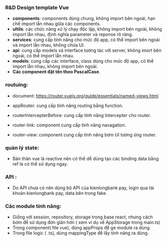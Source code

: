 ### R&D Design template Vue

- **components**: components dùng chung, không import bên ngoài, hạn chế import lẫn nhau giữa các components.
- **ultils**: các chức năng xử lý chạy độc lập, không import bên ngoài, không import lẫn nhau, định nghĩa parameter và reponse rõ ràng.
- **services**: cung cấp tính năng cho mức độ app, có thể import bên ngoài và import lẫn nhau, không chứa UI.
- **api**: cung cấp models và interface tương tác với server, không imort bên ngoài, có thể import lẫn nhau.
- **models**: cung cấp các interface, class dùng cho mức độ app, có thể import lẫn nhau, không import bên ngoài.
- **Các component đặt tên theo PascalCase**.

### routuing:

- document: <https://router.vuejs.org/guide/essentials/named-views.html>

- appRouter: cung cấp tính năng routing bằng function.
- routerIntercepterBefore: cung cấp tính năng Intercepter cho router.
- router-link: component cung cấp tính năng navagation.
- router-view: component cung cấp tính năng bơm UI tương ứng router.

### quản lý state: 
- Bản thân vue là reactive nên có thể dễ dùng tạo các binding data bằng ref là có thể sử dụng ngay.

### API : 
- Do API chưa có nên dùng bộ API của kienlongbank pay, login qua tài khoản kienlongbank pay, data bên trong fake.

### Các module tính năng: 
- Giống với session, repository, storage trong base react, nhưng cách bơm để sử dụng đơn giản hơn ( xem ví dụ về AppStorage trong main.ts)
- Trong component( file vue), dùng appProps để ge module ra dùng.
- Trong file logic ( .ts), dùng mappingType đề lấy tính năng ra dùng.